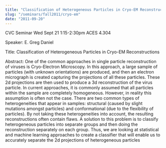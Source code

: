 ```yaml
---
title: "Classification of Heterogeneous Particles in Cryo-EM Reconstructions"
slug: "/seminars/fall2011/cryo-em"
date: "2011-09-20"
---
```


CVC Seminar Wed Sept 21 1:15-2:30pm ACES 4.304

Speaker: E. Greg Daniel

Title: Classification of Heterogeneous Particles in Cryo-EM Reconstructions

Abstract: One of the common approaches in single particle reconstruction of viruses is Cryo-Electron Microscopy. In this approach, a large sample of particles (with unknown orientations) are produced, and then an electron micrograph is created capturing the projections of all these particles. These 2d projections are then used to produce a 3d reconstruction of the virus particle. In current approaches, it is commonly assumed that all particles within the sample are completely homogeneous. However, in reality this assumption is often not the case. There are two common types of heterogeneities that appear in samples: structural (caused by slight mutations amongst particles) and conformational (due to the flexibility of particles). By not taking these heterogeneities into account, the resulting reconstructions often contain flaws. A solution to this problem is to classify heterogeneous particles into separate groups and then doing the reconstruction separately on each group. Thus, we are looking at statistical and machine learning approaches to create a classifier that will enable us to accurately separate the 2d projections of heterogeneous particles
